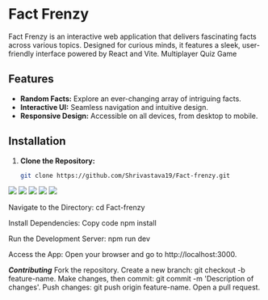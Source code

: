 # Fact Frenzy

Fact Frenzy is an interactive web application that delivers fascinating facts across various topics. Designed for curious minds, it features a sleek, user-friendly interface powered by React and Vite.
Multiplayer Quiz Game

## Features
- **Random Facts:** Explore an ever-changing array of intriguing facts.
- **Interactive UI:** Seamless navigation and intuitive design.
- **Responsive Design:** Accessible on all devices, from desktop to mobile.

## Installation
1. **Clone the Repository:**
   ```bash
   git clone https://github.com/Shrivastava19/Fact-frenzy.git
<img src ="f1.jpg">
<img src ="f2.jpg">
<img src ="f3.jpg">
<img src ="f4.jpg">
<img src ="f5.jpg">

Navigate to the Directory:
cd Fact-frenzy

Install Dependencies:
Copy code
npm install

Run the Development Server:
npm run dev

Access the App: Open your browser and go to http://localhost:3000.

***Contributing***
Fork the repository.
Create a new branch: git checkout -b feature-name.
Make changes, then commit: git commit -m 'Description of changes'.
Push changes: git push origin feature-name.
Open a pull request.

